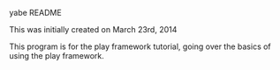 yabe README

This was initially created on March 23rd, 2014

This program is for the play framework tutorial, going over the basics of using
the play framework.
